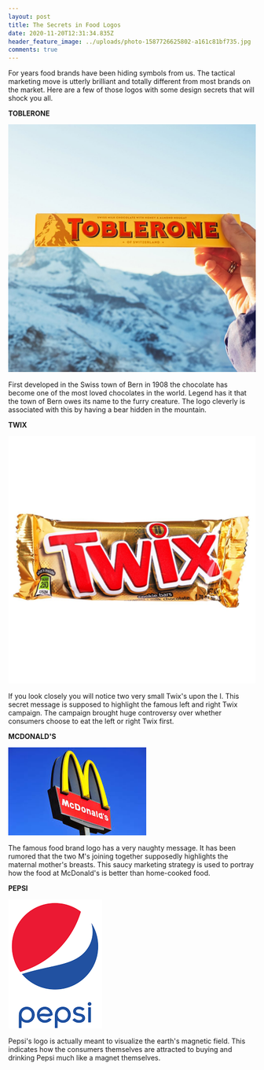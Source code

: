 ```yaml
---
layout: post
title: The Secrets in Food Logos
date: 2020-11-20T12:31:34.835Z
header_feature_image: ../uploads/photo-1587726625802-a161c81bf735.jpg
comments: true
---
```

For years food brands have been hiding symbols from us. The tactical marketing move is utterly brilliant and totally different from most brands on the market. Here are a few of those logos with some design secrets that will shock you all.

**TOBLERONE**

![](../uploads/tobnerone.jpg)

First developed in the Swiss town of Bern in 1908 the chocolate has become one of the most loved chocolates in the world. Legend has it that the town of Bern owes its name to the furry creature. The logo cleverly is associated with this by having a bear hidden in the mountain. 

**TWIX**

![](../uploads/twix.jpg)

If you look closely you will notice two very small Twix's upon the I. This secret message is supposed to highlight the famous left and right Twix campaign. The campaign brought huge controversy over whether consumers choose to eat the left or right Twix first.

**MCDONALD'S**

![](../uploads/download.jpg)

The famous food brand logo has a very naughty message. It has been rumored that the two M's joining together supposedly highlights the maternal mother's breasts. This saucy marketing strategy is used to portray how the food at McDonald's is better than home-cooked food. 

**PEPSI**

![](../uploads/download.png)

Pepsi's logo is actually meant to visualize the earth's magnetic field. This indicates how the consumers themselves are attracted to buying and drinking Pepsi much like a magnet themselves.
